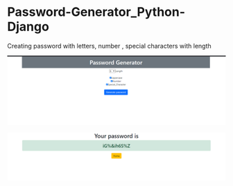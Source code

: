 # Password-Generator_Python-Django
Creating password with letters, number , special characters with length

![alt text](https://github.com/shubhamgoel01/Password-Generator_Python-Django/blob/main/s1.png?raw=true)


![alt text](https://github.com/shubhamgoel01/Password-Generator_Python-Django/blob/main/s2.png?raw=true)
